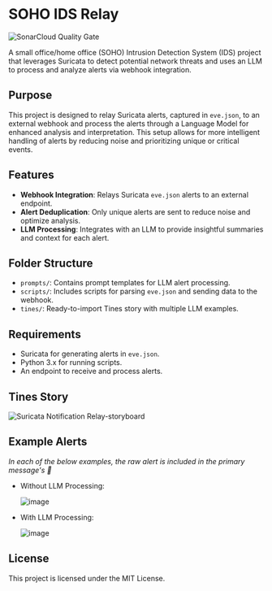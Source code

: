 # SOHO IDS Relay

![SonarCloud Quality Gate](https://sonarcloud.io/api/project_badges/measure?project=tyler-tee_SOHO-IDS-RELAY&metric=alert_status)


A small office/home office (SOHO) Intrusion Detection System (IDS) project that leverages Suricata to detect potential network threats and uses an LLM to process and analyze alerts via webhook integration.

## Purpose

This project is designed to relay Suricata alerts, captured in `eve.json`, to an external webhook and process the alerts through a Language Model for enhanced analysis and interpretation. This setup allows for more intelligent handling of alerts by reducing noise and prioritizing unique or critical events.

## Features

- **Webhook Integration**: Relays Suricata `eve.json` alerts to an external endpoint.
- **Alert Deduplication**: Only unique alerts are sent to reduce noise and optimize analysis.
- **LLM Processing**: Integrates with an LLM to provide insightful summaries and context for each alert.

## Folder Structure

- `prompts/`: Contains prompt templates for LLM alert processing.
- `scripts/`: Includes scripts for parsing `eve.json` and sending data to the webhook.
- `tines/`: Ready-to-import Tines story with multiple LLM examples.

## Requirements

- Suricata for generating alerts in `eve.json`.
- Python 3.x for running scripts.
- An endpoint to receive and process alerts.

## Tines Story

![Suricata Notification Relay-storyboard](https://github.com/user-attachments/assets/76a18791-6ba3-4e69-9ffd-c2f05272dab5)

## Example Alerts
*In each of the below examples, the raw alert is included in the primary message's 🧵*
  
- Without LLM Processing:

  ![image](https://github.com/user-attachments/assets/bcf820f1-bde9-4e30-80ff-be82b400426e)


- With LLM Processing:
  
  ![image](https://github.com/user-attachments/assets/dfc072e7-81b9-4783-83a9-0fe7a7e7c198)


## License

This project is licensed under the MIT License.
